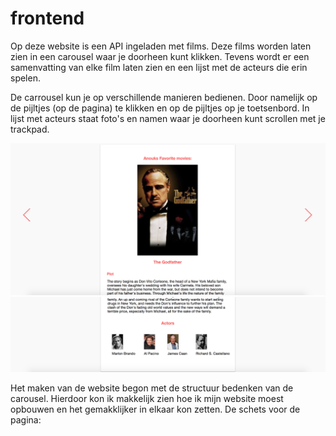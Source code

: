 # frontend

Op deze website is een API ingeladen met films. Deze films worden laten zien in een carousel waar je doorheen kunt klikken. Tevens wordt er een samenvatting van elke film laten zien en een lijst met de acteurs die erin spelen. 

De carrousel kun je op verschillende manieren bedienen. Door namelijk op de pijltjes (op de pagina) te klikken en op de pijltjes op je toetsenbord. In lijst met acteurs staat foto's en namen waar je doorheen kunt scrollen met je trackpad.


![alt text](https://github.com/AnoukDrenthe/FrontendOpdracht2-3/blob/master/images/Schermafbeelding%202018-04-10%20om%2016.36.42.png)
![alt text](https://github.com/AnoukDrenthe/FrontendOpdracht2-3/blob/master/images/Schermafbeelding%202018-04-10%20om%2016.36.53.png)

Het maken van de website begon met de structuur bedenken van de carousel. Hierdoor kon ik makkelijk zien hoe ik mijn website moest opbouwen en het gemakklijker in elkaar kon zetten.
De schets voor de pagina:
